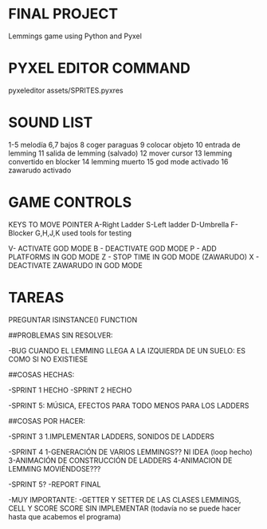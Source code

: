 # FINAL PROJECT

Lemmings game using Python and Pyxel

# PYXEL EDITOR COMMAND

pyxeleditor assets/SPRITES.pyxres 

# SOUND LIST
1-5 melodía
6,7 bajos
8 coger paraguas
9 colocar objeto
10 entrada de lemming
11 salida de lemming (salvado)
12 mover cursor
13 lemming convertido en blocker
14 lemming muerto
15 god mode activado
16 zawarudo activado

# GAME CONTROLS
KEYS TO MOVE POINTER
A-Right Ladder
S-Left ladder
D-Umbrella
F-Blocker
G,H,J,K used tools for testing

V- ACTIVATE GOD MODE
B - DEACTIVATE GOD MODE
P - ADD PLATFORMS IN GOD MODE
Z - STOP TIME IN GOD MODE (ZAWARUDO)
X - DEACTIVATE ZAWARUDO IN GOD MODE


# TAREAS

PREGUNTAR ISINSTANCE() FUNCTION

##PROBLEMAS SIN RESOLVER:

-BUG CUANDO EL LEMMING LLEGA A LA IZQUIERDA DE UN SUELO: ES COMO SI NO EXISTIESE

##COSAS HECHAS:

-SPRINT 1 HECHO
-SPRINT 2 HECHO  

-SPRINT 5:
    MÚSICA, EFECTOS PARA TODO MENOS PARA LOS LADDERS


##COSAS POR HACER:

-SPRINT 3
1.IMPLEMENTAR LADDERS, SONIDOS DE LADDERS

-SPRINT 4
1-GENERACIÓN DE VARIOS LEMMINGS?? NI IDEA (loop hecho)
3-ANIMACIÓN DE CONSTRUCCIÓN DE LADDERS
4-ANIMACION DE LEMMING MOVIÉNDOSE???

-SPRINT 5?
-REPORT FINAL

-MUY IMPORTANTE:
-GETTER Y SETTER DE LAS CLASES LEMMINGS, CELL Y SCORE SCORE SIN IMPLEMENTAR
(todavía no se puede hacer hasta que acabemos el programa)







